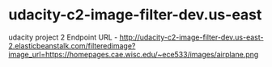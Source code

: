 # udacity-c2-image-filter-dev.us-east
udacity project 2
Endpoint URL -  http://udacity-c2-image-filter-dev.us-east-2.elasticbeanstalk.com/filteredimage?image_url=https://homepages.cae.wisc.edu/~ece533/images/airplane.png
